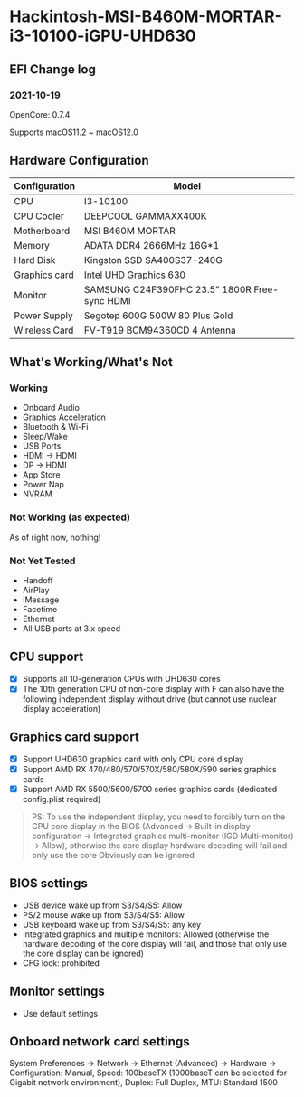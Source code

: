 # Hackintosh-MSI-B460M-MORTAR-i3-10100-iGPU-UHD630

## EFI Change log

### 2021-10-19
OpenCore: 0.7.4

Supports macOS11.2 ~ macOS12.0

## Hardware Configuration

| Configuration  | Model |
| ------------- | ------------- |
| CPU  | I3-10100  |
| CPU Cooler  | DEEPCOOL GAMMAXX400K  |
| Motherboard  |  MSI B460M MORTAR  |
| Memory |  ADATA DDR4 2666MHz 16G*1 | 
| Hard Disk | Kingston SSD SA400S37-240G |
| Graphics card  |  Intel UHD Graphics 630  |
| Monitor  |  SAMSUNG C24F390FHC 23.5"  1800R Free-sync HDMI |
| Power Supply  |  Segotep 600G 500W 80 Plus Gold |
| Wireless Card  |  FV-T919 BCM94360CD 4 Antenna |

## What's Working/What's Not
### Working

- Onboard Audio
- Graphics Acceleration
- Bluetooth & Wi-Fi 
- Sleep/Wake
- USB Ports
- HDMI -> HDMI
- DP -> HDMI
- App Store
- Power Nap
- NVRAM
### Not Working (as expected)
As of right now, nothing! 
### Not Yet Tested
- Handoff
- AirPlay
- iMessage
- Facetime
- Ethernet
- All USB ports at 3.x speed

## CPU support
 - [x] Supports all 10-generation CPUs with UHD630 cores
 - [x] The 10th generation CPU of non-core display with F can also have the following independent display without drive (but cannot use nuclear display acceleration)
 
 ## Graphics card support
  - [x] Support UHD630 graphics card with only CPU core display
  - [x] Support AMD RX 470/480/570/570X/580/580X/590 series graphics cards
  - [x] Support AMD RX 5500/5600/5700 series graphics cards (dedicated config.plist required)
> PS: To use the independent display, you need to forcibly turn on the CPU core display in the BIOS (Advanced -> Built-in display configuration -> Integrated graphics multi-monitor (IGD Multi-monitor) -> Allow), otherwise the core display hardware decoding will fail and only use the core Obviously can be ignored


## BIOS settings
- USB device wake up from S3/S4/S5: Allow
- PS/2 mouse wake up from S3/S4/S5: Allow
- USB keyboard wake up from S3/S4/S5: any key
- Integrated graphics and multiple monitors: Allowed (otherwise the hardware decoding of the core display will fail, and those that only use the core display can be ignored)
- CFG lock: prohibited

## Monitor settings
- Use default settings

## Onboard network card settings
System Preferences -> Network -> Ethernet (Advanced) -> Hardware -> Configuration: Manual, Speed: 100baseTX (1000baseT can be selected for Gigabit network environment), Duplex: Full Duplex, MTU: Standard 1500

